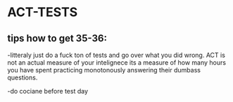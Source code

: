 # ACT-TESTS
## tips how to get 35-36:

-litteraly just do a fuck ton of tests and go over what you did wrong. ACT is not an actual measure of your intelignece its a measure of how many hours you have spent practicing monotonously answering their dumbass questions.

-do cociane before test day
